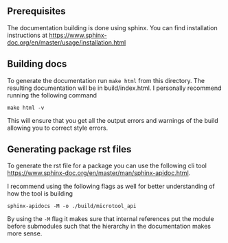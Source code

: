 ## Prerequisites

The documentation building is done using sphinx. You can find installation instructions
at https://www.sphinx-doc.org/en/master/usage/installation.html

## Building docs

To generate the documentation run `make html` from this directory. The resulting documentation will be in
build/index.html. I personally recommend running the following command

```
make html -v
```

This will ensure that you get all the output errors and warnings of the build allowing you to correct style errors.

## Generating package rst files

To generate the rst file for a package you can use the following cli
tool https://www.sphinx-doc.org/en/master/man/sphinx-apidoc.html.

I recommend using the following flags as well for better understanding of how the tool is building

```
sphinx-apidocs -M -o ./build/microtool_api
```

By using the `-M` flag it makes sure that internal references put the module before submodules such that the hierarchy
in the documentation makes more sense.

